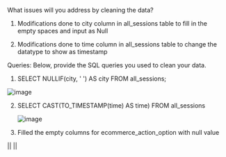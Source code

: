 What issues will you address by cleaning the data?

1.	Modifications done to city column in all_sessions table to fill in the empty spaces and input as Null

2.  Modifications done to time column in all_sessions table to change the datatype to show as timestamp


Queries:
Below, provide the SQL queries you used to clean your data.

1. SELECT NULLIF(city, ' ') AS city FROM all_sessions;
   
![image](https://github.com/Ayiwoma/SQL-Project/assets/141646278/a4b6ef7b-2354-4c88-8d29-cd80d1ec702a)

2. SELECT CAST(TO_TIMESTAMP(time) AS time) FROM all_sessions

   ![image](https://github.com/Ayiwoma/SQL-Project/assets/141646278/14e1ebca-2ddd-4cc0-8ec5-44370cf2e329)


3. Filled the empty columns for ecommerce_action_option with null value

||
||
